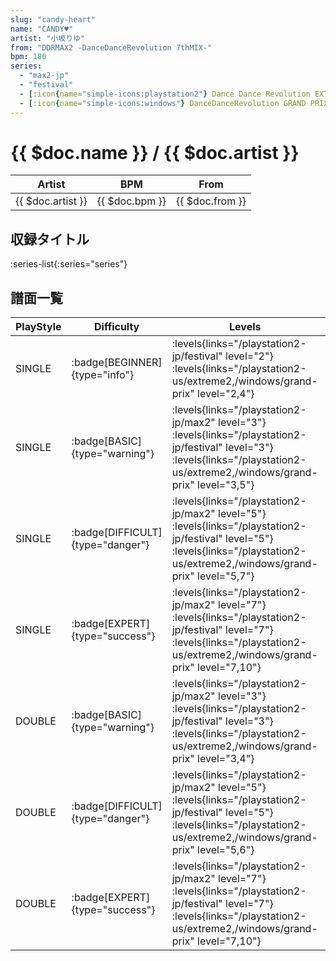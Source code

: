 ```yaml
---
slug: "candy-heart"
name: "CANDY♥"
artist: "小坂りゆ"
from: "DDRMAX2 -DanceDanceRevolution 7thMIX-"
bpm: 180
series:
  - "max2-jp"
  - "festival"
  - [:icon{name="simple-icons:playstation2"} Dance Dance Revolution EXTREME 2 :icon{name="flag:us-4x3"}](/playstation2-us/extreme2)
  - [:icon{name="simple-icons:windows"} DanceDanceRevolution GRAND PRIX (グランプリプレー)](/windows/grand-prix)
---
```


# {{ $doc.name }} / {{ $doc.artist }}

|Artist|BPM|From|
|------|---|----|
|{{ $doc.artist }}|{{ $doc.bpm }}|{{ $doc.from }}|

## 収録タイトル

:series-list{:series="series"}

## 譜面一覧

|PlayStyle|Difficulty|Levels|Notes|Movie|
|---------|----------|------|-----|-----|
|SINGLE| :badge[BEGINNER]{type="info"}|<div class="field is-grouped is-grouped-multiline"> :levels{links="/playstation2-jp/festival" level="2"}  :levels{links="/playstation2-us/extreme2,/windows/grand-prix" level="2,4"}</div>|139/0||
|SINGLE| :badge[BASIC]{type="warning"}|<div class="field is-grouped is-grouped-multiline"> :levels{links="/playstation2-jp/max2" level="3"} :levels{links="/playstation2-jp/festival" level="3"}  :levels{links="/playstation2-us/extreme2,/windows/grand-prix" level="3,5"}</div>|126/4||
|SINGLE| :badge[DIFFICULT]{type="danger"}|<div class="field is-grouped is-grouped-multiline"> :levels{links="/playstation2-jp/max2" level="5"} :levels{links="/playstation2-jp/festival" level="5"}  :levels{links="/playstation2-us/extreme2,/windows/grand-prix" level="5,7"}</div>|230/16||
|SINGLE| :badge[EXPERT]{type="success"}|<div class="field is-grouped is-grouped-multiline"> :levels{links="/playstation2-jp/max2" level="7"} :levels{links="/playstation2-jp/festival" level="7"}  :levels{links="/playstation2-us/extreme2,/windows/grand-prix" level="7,10"}</div>|317/20||
|DOUBLE| :badge[BASIC]{type="warning"}|<div class="field is-grouped is-grouped-multiline"> :levels{links="/playstation2-jp/max2" level="3"} :levels{links="/playstation2-jp/festival" level="3"}  :levels{links="/playstation2-us/extreme2,/windows/grand-prix" level="3,4"}</div>|127/12||
|DOUBLE| :badge[DIFFICULT]{type="danger"}|<div class="field is-grouped is-grouped-multiline"> :levels{links="/playstation2-jp/max2" level="5"} :levels{links="/playstation2-jp/festival" level="5"}  :levels{links="/playstation2-us/extreme2,/windows/grand-prix" level="5,6"}</div>|211/27||
|DOUBLE| :badge[EXPERT]{type="success"}|<div class="field is-grouped is-grouped-multiline"> :levels{links="/playstation2-jp/max2" level="7"} :levels{links="/playstation2-jp/festival" level="7"}  :levels{links="/playstation2-us/extreme2,/windows/grand-prix" level="7,10"}</div>|287/8||

